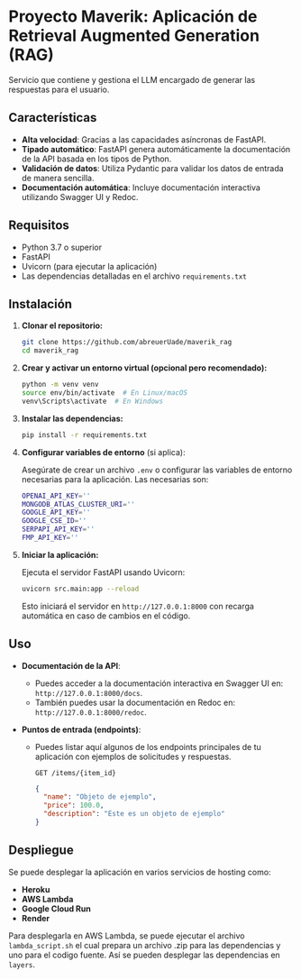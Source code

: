 # Proyecto Maverik: Aplicación de Retrieval Augmented Generation (RAG)

Servicio que contiene y gestiona el LLM encargado de generar las respuestas para el usuario.

## Características

- **Alta velocidad**: Gracias a las capacidades asíncronas de FastAPI.
- **Tipado automático**: FastAPI genera automáticamente la documentación de la API basada en los tipos de Python.
- **Validación de datos**: Utiliza Pydantic para validar los datos de entrada de manera sencilla.
- **Documentación automática**: Incluye documentación interactiva utilizando Swagger UI y Redoc.

## Requisitos

- Python 3.7 o superior
- FastAPI
- Uvicorn (para ejecutar la aplicación)
- Las dependencias detalladas en el archivo `requirements.txt`

## Instalación

1. **Clonar el repositorio:**

   ```bash
   git clone https://github.com/abreuerUade/maverik_rag
   cd maverik_rag
   ```

2. **Crear y activar un entorno virtual (opcional pero recomendado):**

   ```bash
   python -m venv venv
   source env/bin/activate  # En Linux/macOS
   venv\Scripts\activate  # En Windows
   ```

3. **Instalar las dependencias:**

   ```bash
   pip install -r requirements.txt
   ```

4. **Configurar variables de entorno** (si aplica):

   Asegúrate de crear un archivo `.env` o configurar las variables de entorno necesarias para la aplicación.
   Las necesarias son:

   ```bash
   OPENAI_API_KEY=''
   MONGODB_ATLAS_CLUSTER_URI=''
   GOOGLE_API_KEY=''
   GOOGLE_CSE_ID=''
   SERPAPI_API_KEY=''
   FMP_API_KEY=''
   ```

5. **Iniciar la aplicación:**

   Ejecuta el servidor FastAPI usando Uvicorn:

   ```bash
   uvicorn src.main:app --reload
   ```

   Esto iniciará el servidor en `http://127.0.0.1:8000` con recarga automática en caso de cambios en el código.

## Uso

- **Documentación de la API**:

  - Puedes acceder a la documentación interactiva en Swagger UI en: `http://127.0.0.1:8000/docs`.
  - También puedes usar la documentación en Redoc en: `http://127.0.0.1:8000/redoc`.

- **Puntos de entrada (endpoints)**:

  - Puedes listar aquí algunos de los endpoints principales de tu aplicación con ejemplos de solicitudes y respuestas.

    ```http
    GET /items/{item_id}
    ```

    ```json
    {
      "name": "Objeto de ejemplo",
      "price": 100.0,
      "description": "Este es un objeto de ejemplo"
    }
    ```

## Despliegue

Se puede desplegar la aplicación en varios servicios de hosting como:

- **Heroku**
- **AWS Lambda**
- **Google Cloud Run**
- **Render**

Para desplegarla en AWS Lambda, se puede ejecutar el archivo `lambda_script.sh` el cual prepara un archivo .zip para las dependencias y uno para el codigo fuente. Así se pueden desplegar las dependencias en `layers`.

